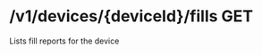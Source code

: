 #  /v1/devices/{deviceId}/fills GET

Lists fill reports for the device

<api-endpoint openapi-path="../../../tsp-output/schema/openapi.yaml" method="GET" endpoint="/v1/devices/{deviceId}/fills"></api-endpoint>